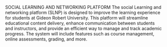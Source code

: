 SOCIAL LEARNING AND NETWORKING PLATFORM
The social Learning and networking platform (SLNP) is designed to improve the learning experience for students at Gideon Robert University. This platform will streamline educational content delivery, enhance communication between students and instructors, and provide an efficient way to manage and track academic progress. The system will include features such as course management, online assessments, grading, and more.
